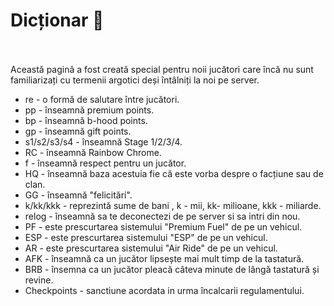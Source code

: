 # Dicționar 📘
<br><br>
Această pagină a fost creată special pentru noii jucători care încă nu sunt familiarizați cu termenii argotici deși întâlniți la noi pe server.

<ul>
        <li><span class="highlight gg">re</span> - o formă de salutare între jucători.</li>
        <li><span class="highlight gg">pp</span> - înseamnă premium points.</li>
        <li><span class="highlight gg">bp</span> - înseamnă b-hood points.</li>
        <li><span class="highlight gg">gp</span> - înseamnă gift points.</li>
        <li><span class="highlight gg">s1/s2/s3/s4</span> - înseamnă Stage 1/2/3/4.</li>
        <li><span class="highlight gg">RC</span> - înseamnă Rainbow Chrome.</li>
        <li><span class="highlight gg">f</span> - înseamnă respect pentru un jucător.</li>
        <li><span class="highlight gg">HQ</span> - înseamnă baza acestuia fie că este vorba despre o facțiune sau de clan.</li>
        <li><span class="highlight gg">GG</span> - înseamnă "felicitări".</li>
        <li><span class="highlight gg">k/kk/kkk</span> - reprezintă sume de bani , k - mii, kk- milioane, kkk - miliarde. </li>
        <li><span class="highlight gg">relog</span> - înseamnă sa te deconectezi de pe server si sa intri din nou. </li>
        <li><span class="highlight gg">PF</span> - este prescurtarea sistemului "Premium Fuel" de pe un vehicul.</li>
        <li><span class="highlight gg">ESP</span> - este prescurtarea sistemului "ESP" de pe un vehicul.</li>
        <li><span class="highlight gg">AR</span> - este prescurtarea sistemului "Air Ride" de pe un vehicul.</li>
        <li><span class="highlight gg">AFK</span> - înseamnă ca un jucător lipsește mai mult timp de la tastatură.</li>
        <li><span class="highlight gg">BRB</span> - însemna ca un jucător pleacă câteva minute de lângă tastatură și revine.</li>
        <li><span class="highlight gg">Checkpoints</span>  - sanctiune acordata in urma încalcarii regulamentului.</li>
</ul>

